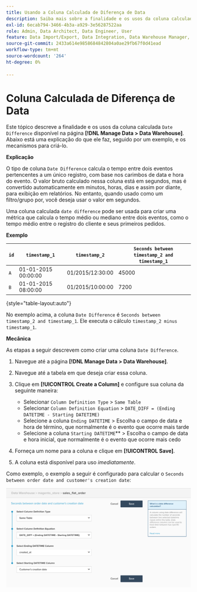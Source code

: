 ```yaml
---
title: Usando a Coluna Calculada de Diferença de Data
description: Saiba mais sobre a finalidade e os usos da coluna calculada Diferença de datas.
exl-id: 6ecab794-3466-4b3a-a929-3e56287522aa
role: Admin, Data Architect, Data Engineer, User
feature: Data Import/Export, Data Integration, Data Warehouse Manager, Commerce Tables
source-git-commit: 2433a614e9858684842804a0ae29fb67f0d41ead
workflow-type: tm+mt
source-wordcount: '264'
ht-degree: 0%

---
```


# Coluna Calculada de Diferença de Data

Este tópico descreve a finalidade e os usos da coluna calculada `Date Difference` disponível na página **[!DNL Manage Data > Data Warehouse]**. Abaixo está uma explicação do que ele faz, seguido por um exemplo, e os mecanismos para criá-lo.

**Explicação**

O tipo de coluna `Date Difference` calcula o tempo entre dois eventos pertencentes a um único registro, com base nos carimbos de data e hora do evento. O valor bruto calculado nessa coluna está em segundos, mas é convertido automaticamente em minutos, horas, dias e assim por diante, para exibição em relatórios. No entanto, quando usado como um filtro/grupo por, você deseja usar o valor em segundos.

Uma coluna calculada `date difference` pode ser usada para criar uma métrica que calcula o tempo médio ou mediano entre dois eventos, como o tempo médio entre o registro do cliente e seus primeiros pedidos.

**Exemplo**

| **`id`** | **`timestamp_1`** | **`timestamp_2`** | **`Seconds between timestamp_2 and timestamp_1`** |
|--- |--- |--- |--- |
| `A` | 01-01-2015 00:00:00 | 01/2015/12:30:00 | 45000 |
| `B` | 01-01-2015 08:00:00 | 01/2015/10:00:00 | 7200 |

{style="table-layout:auto"}


No exemplo acima, a coluna `Date Difference` é `Seconds between timestamp_2 and timestamp_1`. Ele executa o cálculo `timestamp_2 minus timestamp_1`.

**Mecânica**

As etapas a seguir descrevem como criar uma coluna `Date Difference`.

1. Navegue até a página **[!DNL Manage Data > Data Warehouse]**.
1. Navegue até a tabela em que deseja criar essa coluna.
1. Clique em **[!UICONTROL Create a Column]** e configure sua coluna da seguinte maneira:
   * Selecionar `Column Definition Type` > `Same Table`
   * Selecionar `Column Definition Equation` > `DATE_DIFF = (Ending DATETIME - Starting DATETIME)`
   * Selecione a coluna `Ending DATETIME` > Escolha o campo de data e hora de término, que normalmente é o evento que ocorre mais tarde
   * Selecione a coluna `Starting DATETIME`** > Escolha o campo de data e hora inicial, que normalmente é o evento que ocorre mais cedo

1. Forneça um nome para a coluna e clique em **[!UICONTROL Save]**.
1. A coluna está disponível para uso *imediatamente*.

Como exemplo, o exemplo a seguir é configurado para calcular o `Seconds between order date and customer's creation date`:

![](../../assets/date_diff.png)
